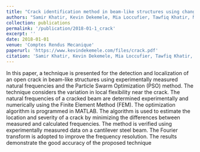 ```yaml
---
title: "Crack identification method in beam-like structures using changes in experimentally measured frequencies and Particle Swarm Optimization"
authors: "Samir Khatir, Kevin Dekemele, Mia Loccufier, Tawfiq Khatir, Magd Abdel Wahab"
collection: publications
permalink: '/publication/2018-01-1_crack'
excerpt: ''
date: 2018-01-01
venue: 'Comptes Rendus Mecanique'
paperurl: 'https://www.kevindekemele.com/files/crack.pdf'
citation: 'Samir Khatir, Kevin Dekemele, Mia Loccufier, Tawfiq Khatir, Magd Abdel Wahab (2018). Crack identification method in beam-like structures using changes in experimentally measured frequencies and Particle Swarm Optimization. Comptes Rendus. Mécanique, 346(2), 110-120.'
---
```


In this paper, a technique is presented for the detection and localization of an open crack in beam-like structures using experimentally measured natural frequencies and the Particle Swarm Optimization (PSO) method. The technique considers the variation in local flexibility near the crack. The natural frequencies of a cracked beam are determined experimentally and numerically using the Finite Element Method (FEM). The optimization algorithm is programmed in MATLAB. The algorithm is used to estimate the location and severity of a crack by minimizing the differences between measured and calculated frequencies. The method is verified using experimentally measured data on a cantilever steel beam. The Fourier transform is adopted to improve the frequency resolution. The results demonstrate the good accuracy of the proposed technique
